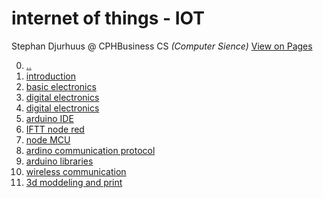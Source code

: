 # internet of things - IOT
Stephan Djurhuus @ CPHBusiness CS *(Computer Sience)*
<a id='vop' href='https://stephan-mdd.github.io/CPHBusiness-CS.S4.19/'>View on Pages</a>

0. [..](..../index.md)
1. [introduction](01-introduktion.md)
2. [basic electronics](02-basic-electronics.md)
3. [digital electronics](03-digital-electronics.md)
4. [digital electronics](04-digital-electronics.md)
5. [arduino IDE](05-arduino-ide.md)
6. [IFTT node red](06-iftt-node-red.md)
7. [node MCU](07-node-mcu.md)
8. [ardino communication protocol](08-ardino-communication-protocol.md)
9. [arduino libraries](09-arduino-libraries.md)
10. [wireless communication](10-wireless-communication.md)
11. [3d moddeling and print](11-3d-moddeling-and-print.md)
